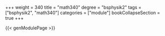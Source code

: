 +++
weight = 340
title = "math340"
degree = "bsphysik2"
tags = ["bsphysik2", "math340"]
categories = ["module"]
bookCollapseSection = true
+++

{{< genModulePage >}}
